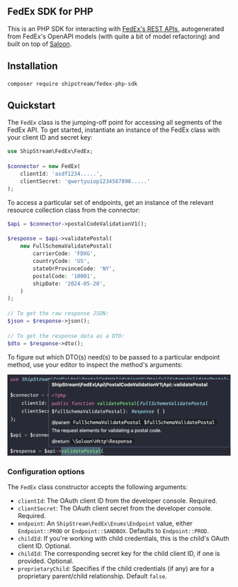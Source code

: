 FedEx SDK for PHP
----


This is an PHP SDK for interacting with [FedEx's REST APIs](https://developer.fedex.com/api/en-us/catalog.html), autogenerated from FedEx's OpenAPI models (with quite a bit of model refactoring) and built on top of [Saloon](https://github.com/saloonphp/saloon).

## Installation

`composer require shipstream/fedex-php-sdk`

## Quickstart

The `FedEx` class is the jumping-off point for accessing all segments of the FedEx API. To get started, instantiate an instance of the FedEx class with your client ID and secret key:

```php
use ShipStream\FedEx\FedEx;

$connector = new FedEx(
    clientId: 'asdf1234.....',
    clientSecret: 'qwertyuiop1234567890.....'
);
```

To access a particular set of endpoints, get an instance of the relevant resource collection class from the connector:

```php
$api = $connector->postalCodeValidationV1();

$response = $api->validatePostal(
    new FullSchemaValidatePostal(
        carrierCode: 'FDXG',
        countryCode: 'US',
        stateOrProvinceCode: 'NY',
        postalCode: '10001',
        shipDate: '2024-05-20',
    )
);

// To get the raw response JSON:
$json = $response->json();

// To get the response data as a DTO:
$dto = $response->dto();
```

To figure out which DTO(s) need(s) to be passed to a particular endpoint method, use your editor to inspect the method's arguments:

![](img/dto-hint.png)

### Configuration options

The `FedEx` class constructor accepts the following arguments:

* `clientId`: The OAuth client ID from the developer console. Required.
* `clientSecret`: The OAuth client secret from the developer console. Required.
* `endpoint`: An `ShipStream\FedEx\Enums\Endpoint` value, either `Endpoint::PROD` or `Endpoint::SANDBOX`. Defaults to `Endpoint::PROD`.
* `childId`: If you're working with child credentials, this is the child's OAuth client ID. Optional.
* `childId`: The corresponding secret key for the child client ID, if one is provided. Optional.
* `proprietaryChild`: Specifies if the child credentials (if any) are for a proprietary parent/child relationship. Default `false`.
